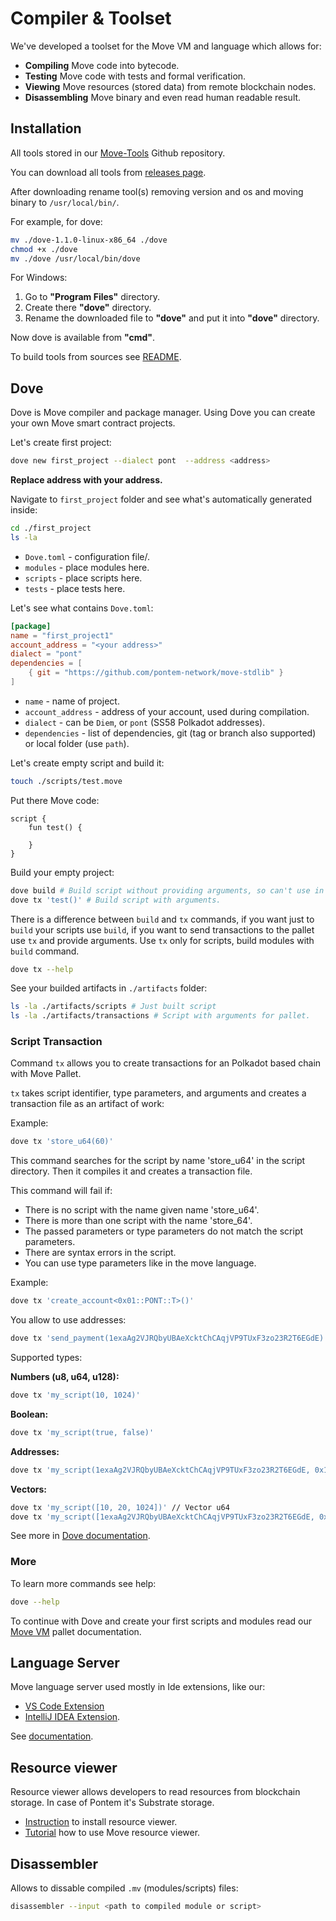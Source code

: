 # Compiler & Toolset

We've developed a toolset for the Move VM and language which allows for:

* **Compiling** Move code into bytecode.
* **Testing** Move code with tests and formal verification.
* **Viewing** Move resources (stored data) from remote blockchain nodes.
* **Disassembling** Move binary and even read human readable result.

## Installation

All tools stored in our [Move-Tools](https://github.com/pontem-network/move-tools) Github repository.

You can download all tools from [releases page](https://github.com/pontem-network/move-tools/releases).

After downloading rename tool(s) removing version and os and moving binary to `/usr/local/bin/`.

For example, for dove:

```sh
mv ./dove-1.1.0-linux-x86_64 ./dove
chmod +x ./dove
mv ./dove /usr/local/bin/dove
```

For Windows:

1. Go to **"Program Files"** directory.
2. Create there **"dove"** directory.
3. Rename the downloaded file to **"dove"** and put it into **"dove"** directory.

Now dove is available from **"cmd"**.

To build tools from sources see [README](https://github.com/pontem-network/move-tools#move-tools).

## Dove

Dove is Move compiler and package manager. Using Dove you can create your own Move smart contract projects.

Let's create first project:

```sh
dove new first_project --dialect pont  --address <address>
```

**Replace address with your address.**

Navigate to `first_project` folder and see what's automatically generated inside:

```sh
cd ./first_project
ls -la
```

* `Dove.toml` - configuration file/.
* `modules` - place modules here.
* `scripts` - place scripts here.
* `tests` - place tests here.

Let's see what contains `Dove.toml`:

```toml
[package]
name = "first_project1"
account_address = "<your address>"
dialect = "pont"
dependencies = [
    { git = "https://github.com/pontem-network/move-stdlib" }
]
```

* `name` - name of project.
* `account_address` - address of your account, used during compilation.
* `dialect` - can be `Diem`, or `pont` (SS58 Polkadot addresses).
* `dependencies` - list of dependencies, git (tag or branch also supported) or local folder (use `path`).

Let's create empty script and build it:

```sh
touch ./scripts/test.move
```

Put there Move code:

```rustc
script {
    fun test() {

    }
}
```

Build your empty project:

```sh
dove build # Build script without providing arguments, so can't use in pallet.
dove tx 'test()' # Build script with arguments.
```

There is a difference between `build` and `tx` commands, if you want just to `build` your scripts use `build`, if you want to send transactions to the pallet use `tx` and provide arguments. Use `tx` only for scripts, build modules with `build` command.

```sh
dove tx --help
```

See your builded artifacts in `./artifacts` folder:

```sh
ls -la ./artifacts/scripts # Just built script
ls -la ./artifacts/transactions # Script with arguments for pallet.
```

### Script Transaction

Command `tx` allows you to create transactions for an Polkadot based chain with Move Pallet.

`tx` takes script identifier, type parameters, and arguments and creates a transaction file as an artifact of work:

Example:

```sh
dove tx 'store_u64(60)'
```

This command searches for the script by name 'store_u64' in the script directory. Then it compiles it and creates a transaction file.

This command will fail if:

* There is no script with the name given name 'store_u64'.
* There is more than one script with the name 'store_64'.
* The passed parameters or type parameters do not match the script parameters.
* There are syntax errors in the script.
* You can use type parameters like in the move language.

Example:

```sh
dove tx 'create_account<0x01::PONT::T>()'
```

You allow to use addresses:

```sh
dove tx 'send_payment(1exaAg2VJRQbyUBAeXcktChCAqjVP9TUxF3zo23R2T6EGdE)'
```

Supported types:

**Numbers (u8, u64, u128):**

```sh
dove tx 'my_script(10, 1024)'
```

**Boolean:**

```sh
dove tx 'my_script(true, false)'
```

**Addresses:**

```sh
dove tx 'my_script(1exaAg2VJRQbyUBAeXcktChCAqjVP9TUxF3zo23R2T6EGdE, 0x1CF326C5AAA5AF9F0E2791E66310FE8F044FAADAF12567EAA0976959D1F7731F)'
```

**Vectors:**

```sh
dove tx 'my_script([10, 20, 1024])' // Vector u64
dove tx 'my_script([1exaAg2VJRQbyUBAeXcktChCAqjVP9TUxF3zo23R2T6EGdE, 0x1CF326C5AAA5AF9F0E2791E66310FE8F044FAADAF12567EAA0976959D1F7731F, 0x01])' // Vector addresses.
```

See more in [Dove documentation](https://github.com/pontem-network/move-tools#arguments).

### More

To learn more commands see help:

```sh
dove --help
```

To continue with Dove and create your first scripts and modules read our [Move VM](../move_vm/scripts.md) pallet documentation.


## Language Server

Move language server used mostly in Ide extensions, like our:
  
* [VS Code Extension](https://marketplace.visualstudio.com/items?itemName=PontemNetwork.move-language) 
* [IntelliJ IDEA Extension](https://plugins.jetbrains.com/plugin/14721-move-language).

See [documentation](https://github.com/pontem-network/move-tools#language-server).

## Resource viewer

Resource viewer allows developers to read resources from blockchain storage. In case of Pontem it's Substrate storage.

* [Instruction](https://github.com/pontem-network/move-tools/blob/master/resource-viewer/README.md) to install resource viewer.
* [Tutorial](../tutorials/watch_resources.md) how to use Move resource viewer.

## Disassembler

Allows to dissable compiled `.mv` (modules/scripts) files:

```sh
disassembler --input <path to compiled module or script>
```
